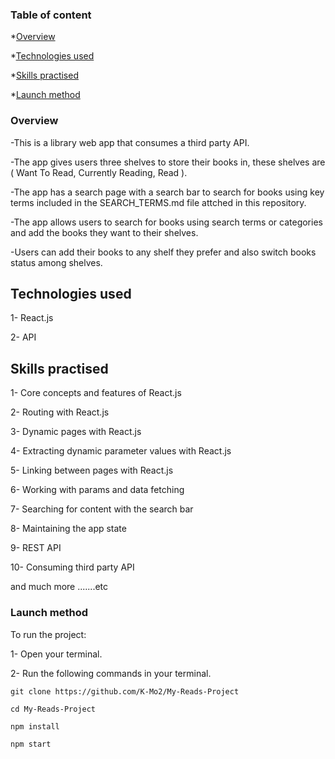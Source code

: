 ### Table of content

\*[Overview](#overview)

\*[Technologies used](#technologies-used)

\*[Skills practised](#skills-practised)

\*[Launch method](#launch-method)

### Overview

-This is a library web app that consumes a third party API.

-The app gives users three shelves to store their books in, these shelves are ( Want To Read, Currently Reading, Read ).

-The app has a search page with a search bar to search for books using key terms included in the SEARCH_TERMS.md file attched in this repository.

-The app allows users to search for books using search terms or categories and add the books they want to their shelves.

-Users can add their books to any shelf they prefer and also switch books status among shelves.


## Technologies used

1- React.js

2- API

## Skills practised

1- Core concepts and features of React.js

2- Routing with React.js

3- Dynamic pages with React.js

4- Extracting dynamic parameter values with React.js

5- Linking between pages with React.js

6- Working with params and data fetching

7- Searching for content with the search bar

8- Maintaining the app state

9- REST API

10- Consuming third party API

and much more .......etc

### Launch method

To run the project:

1- Open your terminal.

2- Run the following commands in your terminal.

```
git clone https://github.com/K-Mo2/My-Reads-Project

cd My-Reads-Project

npm install

npm start
```
